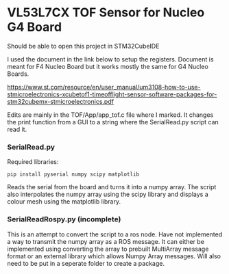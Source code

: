 # VL53L7CX TOF Sensor for Nucleo G4 Board

Should be able to open this project in STM32CubeIDE

I used the document in the link below to setup the registers. Document is meant for F4 Nucleo Board but it works mostly the same for G4 Nucleo Boards.

https://www.st.com/resource/en/user_manual/um3108-how-to-use-stmicroelectronics-xcubetof1-timeofflight-sensor-software-packages-for-stm32cubemx-stmicroelectronics.pdf

Edits are mainly in the TOF/App/app_tof.c file where I marked. It changes the print function from a GUI to a string where the SerialRead.py script can read it.

### SerialRead.py
Required libraries:

```
pip install pyserial numpy scipy matplotlib
```

Reads the serial from the board and turns it into a numpy array. The script also interpolates the numpy array using the scipy library and displays a colour mesh using the matplotlib library. 


### SerialReadRospy.py (incomplete)
This is an attempt to convert the script to a ros node. Have not implemented a way to transmit the numpy array as a ROS message. It can either be implemented using converting the array to prebuilt MultiArray message format or an external library which allows Numpy Array messages. Will also need to be put in a seperate folder to create a package.
